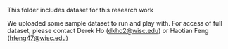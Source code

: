 This folder includes dataset for this research work

We uploaded some sample dataset to run and play with. For access of full dataset, please contact Derek Ho (dkho2@wisc.edu) or Haotian Feng (hfeng47@wisc.edu)
